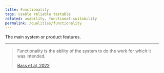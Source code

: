 ```yaml
---
title: Functionality
tags: usable reliable testable
related: usability, functional-suitability
permalink: /qualities/functionality
---
```


The main system or product features.

<hr class="with-no-margin"/>

>Functionality is the ability of the system to do the work for which it was intended.
>
>[Bass et al, 2022](/references/#bass-swa-practice)


